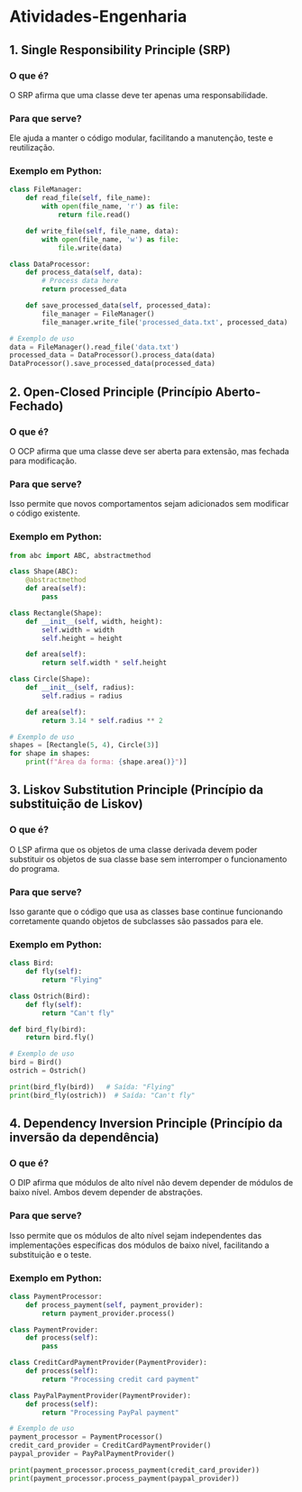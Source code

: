 # Atividades-Engenharia

## 1. Single Responsibility Principle (SRP)
### O que é?
O SRP afirma que uma classe deve ter apenas uma responsabilidade.
### Para que serve?
Ele ajuda a manter o código modular, facilitando a manutenção, teste e reutilização.
### Exemplo em Python:
```py
class FileManager:
    def read_file(self, file_name):
        with open(file_name, 'r') as file:
            return file.read()

    def write_file(self, file_name, data):
        with open(file_name, 'w') as file:
            file.write(data)

class DataProcessor:
    def process_data(self, data):
        # Process data here
        return processed_data

    def save_processed_data(self, processed_data):
        file_manager = FileManager()
        file_manager.write_file('processed_data.txt', processed_data)

# Exemplo de uso
data = FileManager().read_file('data.txt')
processed_data = DataProcessor().process_data(data)
DataProcessor().save_processed_data(processed_data)
```
## 2. Open-Closed Principle (Princípio Aberto-Fechado)
### O que é?
O OCP afirma que uma classe deve ser aberta para extensão, mas fechada para modificação.
### Para que serve?
Isso permite que novos comportamentos sejam adicionados sem modificar o código existente.
### Exemplo em Python:
``` py
from abc import ABC, abstractmethod

class Shape(ABC):
    @abstractmethod
    def area(self):
        pass

class Rectangle(Shape):
    def __init__(self, width, height):
        self.width = width
        self.height = height

    def area(self):
        return self.width * self.height

class Circle(Shape):
    def __init__(self, radius):
        self.radius = radius

    def area(self):
        return 3.14 * self.radius ** 2

# Exemplo de uso
shapes = [Rectangle(5, 4), Circle(3)]
for shape in shapes:
    print(f"Área da forma: {shape.area()}")]
```
## 3. Liskov Substitution Principle (Princípio da substituição de Liskov)
### O que é?
O LSP afirma que os objetos de uma classe derivada devem poder substituir os objetos de sua classe base sem interromper o funcionamento do programa.
### Para que serve?
Isso garante que o código que usa as classes base continue funcionando corretamente quando objetos de subclasses são passados para ele.
### Exemplo em Python:
```py 
class Bird:
    def fly(self):
        return "Flying"

class Ostrich(Bird):
    def fly(self):
        return "Can't fly"

def bird_fly(bird):
    return bird.fly()

# Exemplo de uso
bird = Bird()
ostrich = Ostrich()

print(bird_fly(bird))   # Saída: "Flying"
print(bird_fly(ostrich))  # Saída: "Can't fly"

```
## 4. Dependency Inversion Principle (Princípio da inversão da dependência)
### O que é?
O DIP afirma que módulos de alto nível não devem depender de módulos de baixo nível. Ambos devem depender de abstrações.
### Para que serve?
Isso permite que os módulos de alto nível sejam independentes das implementações específicas dos módulos de baixo nível, facilitando a substituição e o teste.
### Exemplo em Python:

```py
class PaymentProcessor:
    def process_payment(self, payment_provider):
        return payment_provider.process()

class PaymentProvider:
    def process(self):
        pass

class CreditCardPaymentProvider(PaymentProvider):
    def process(self):
        return "Processing credit card payment"

class PayPalPaymentProvider(PaymentProvider):
    def process(self):
        return "Processing PayPal payment"

# Exemplo de uso
payment_processor = PaymentProcessor()
credit_card_provider = CreditCardPaymentProvider()
paypal_provider = PayPalPaymentProvider()

print(payment_processor.process_payment(credit_card_provider))
print(payment_processor.process_payment(paypal_provider))
```
